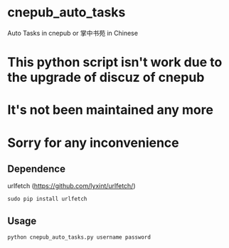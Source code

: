 # cnepub_auto_tasks

Auto Tasks in cnepub or 掌中书苑 in Chinese

# This python script isn't work due to the upgrade of discuz of cnepub
# It's not been maintained any more
# Sorry for any inconvenience

## Dependence

urlfetch (https://github.com/lyxint/urlfetch/)

``
sudo pip install urlfetch
``

## Usage

``
python cnepub_auto_tasks.py username password
``
